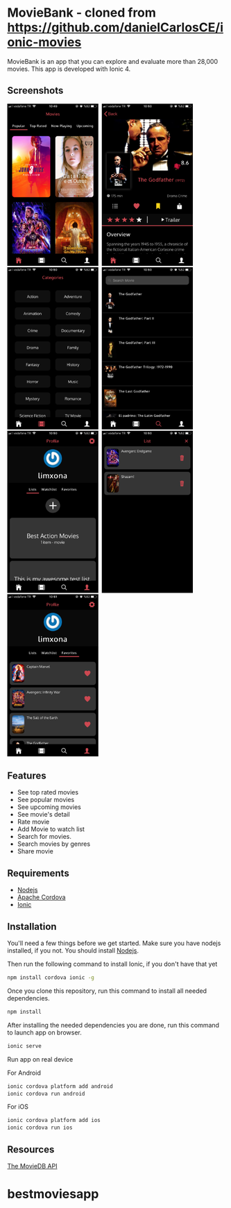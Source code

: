# MovieBank - cloned from https://github.com/danielCarlosCE/ionic-movies

MovieBank is an app that you can explore and evaluate more than 28,000 movies. This app is developed with Ionic 4.  

## Screenshots

<img src="/screenshots/image1.png" width="210">&nbsp;
<img src="/screenshots/image3.png" width="210">&nbsp;
<img src="/screenshots/image4.png" width="210">&nbsp;
<img src="/screenshots/image5.png" width="210">&nbsp;
<img src="/screenshots/image6.png" width="210">&nbsp;
<img src="/screenshots/image7.png" width="210">&nbsp;
<img src="/screenshots/image8.png" width="210">&nbsp;

## Features
  - See top rated movies
  - See popular movies
  - See upcoming movies
  - See movie's detail
  - Rate movie
  - Add Movie to watch list
  - Search for movies.
  - Search movies by genres
  - Share movie

## Requirements
  - [Nodejs](https://nodejs.org/en/)
  - [Apache Cordova](https://cordova.apache.org/)
  - [Ionic](https://ionicframework.com/)


## Installation

You'll need a few things before we get started. 
Make sure you have nodejs installed, if you not. You should install [Nodejs](https://nodejs.org/en/).

Then run the following command to install Ionic, if you don't have that yet
```sh
npm install cordova ionic -g
```
Once you clone this repository, run this command to install all needed dependencies.
```sh
npm install
```
After installing the needed dependencies you are done, run this command to launch app on browser.
```sh
ionic serve
```
Run app on real device 

For Android
```sh
ionic cordova platform add android
ionic cordova run android
```
For iOS
```sh
ionic cordova platform add ios
ionic cordova run ios
```

## Resources
[The MovieDB API](https://developers.themoviedb.org/3/getting-started/introduction)


# bestmoviesapp
